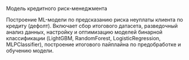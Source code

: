 Модель кредитного риск-менеджмента 

Построение ML-модели по предсказанию риска неуплаты клиента по кредиту (дефолт). Включает сбор итогового датасета, разведочный анализ данных, настройку и оптимизацию моделей бинарной классификации (LightGBM, RandomForest, LogisticRegression, MLPClassifier), построение итогового пайплайна по предобработке и обучению модели.

